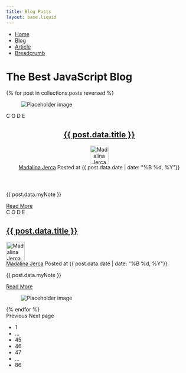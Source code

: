 ```yaml
---
title: Blog Posts
layout: base.liquid
---
```


<link rel="stylesheet" href="/css/blog.css">
<nav class="breadcrumb is-centered" aria-label="breadcrumbs">
  <ul>
    <li><a href="#">Home</a></li>
    <li><a href="#">Blog</a></li>
    <li><a href="#">Article</a></li>
    <li class="is-active"><a href="#" aria-current="page">Breadcrumb</a></li>
  </ul>
</nav>

<h1 class="title is-size-2 blog-title">The Best JavaScript Blog</h1>
<div class="container">
<div class="columns is-flex-wrap-wrap px-5">

<div class="column is-half mb-4 p-4">
{% for post in collections.posts reversed %}
<article>
    <div class="card-image">
        <figure class="image is-4by3">
            <img src="/img/card-image.jpg" alt="Placeholder image">
        </figure>
    </div>
    <div class="blog-entry">
    <div class="blog_column1">
        <div itemprop="dateCreated" class="date entry_date updated">
            <span class="date_day">C O</span>
            <span class="date_month">D E</span>
            <meta itemprop="interactionCount" content="UserComments: 0">
        </div>
    </div>
    <div class="column">
        <header class="entry-header">
            <h2 class="entry-title mt-4"><a href="" rel="bookmark">{{ post.data.title }}</a></h2>
            <div class="entry-meta is-flex">
                <div class="byline"> 
                    <img src="/img/madi.png" class="profile_image pt-1" height="50" width="50" alt="Madalina Jerca">
                </div>
                <div class="date-links is-flex is-flex-direction-column ml-4">    
                    <span class="author">
                        <a href="pages/profile-madalina.html">Madalina Jerca</a>
                    </span>                    
                    <time class="entry-date published">Posted at {{ post.data.date | date: "%B %d, %Y"}}</time>
                </div>
            </div>
        </header>
        <div class="entry-content">
            <p>{{ post.data.myNote }}</p>
        </div>
        <footer class="entry-footer row">
            <div class="read-more col-md-6">
                <a href="">Read More</a>
            </div>
        </footer>  
    </div>
</article>

<article>
    <div class="blog-entry left-side">
    <div class="blog_column1">
        <div itemprop="dateCreated" class="date entry_date updated">
            <span class="date_day">C O</span>
            <span class="date_month">D E</span>
            <meta itemprop="interactionCount" content="UserComments: 0">
        </div>
    </div>
    <div class="blog-wrapper>
        <header class="entry-header">
            <h2 class="entry-title mt-4"><a href="" rel="bookmark">{{ post.data.title }}</a></h2>
            <div class="entry-meta is-flex">
                <div class="byline"> 
                    <img src="/img/madi.png" class="profile_image pt-1" height="50" width="50" alt="Madalina Jerca">
                </div>
                <div class="date-links is-flex is-flex-direction-column ml-4">    
                    <span class="author">
                        <a href="pages/profile-madalina.html">Madalina Jerca</a>
                    </span>                    
                    <time class="entry-date published">Posted at {{ post.data.date | date: "%B %d, %Y"}}</time>
                </div>
            </div>
        </header>
        <div class="entry-content">
            <p>{{ post.data.myNote }}</p>
        </div>
        <footer class="entry-footer row">
            <div class="read-more col-md-6">
                <a href="">Read More</a>
            </div>
        </footer>  
    </div>
    </div>
    <div class="card-image">
        <figure class="image is-4by3">
            <img src="/img/card-image.jpg" alt="Placeholder image">
        </figure>
    </div>
</article>
{% endfor %}
</div>
</div>
</div>

<nav class="pagination is-centered" role="navigation" aria-label="pagination">
  <a class="pagination-previous">Previous</a>
  <a class="pagination-next">Next page</a>
  <ul class="pagination-list">
    <li><a class="pagination-link" aria-label="Goto page 1">1</a></li>
    <li><span class="pagination-ellipsis">&hellip;</span></li>
    <li><a class="pagination-link" aria-label="Goto page 45">45</a></li>
    <li><a class="pagination-link is-current" aria-label="Page 46" aria-current="page">46</a></li>
    <li><a class="pagination-link" aria-label="Goto page 47">47</a></li>
    <li><span class="pagination-ellipsis">&hellip;</span></li>
    <li><a class="pagination-link" aria-label="Goto page 86">86</a></li>
  </ul>
</nav>